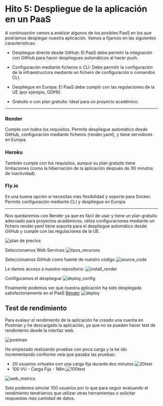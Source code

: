 # Hito 5: Despliegue de la aplicación en un PaaS
A continuación vamos a analizar algunos de los posibles PaaS en los que podríamos desplegar nuestra aplicación.
Vamos a fijarnos en las siguientes características:
  - Despliegue directo desde GitHub: El PaaS debe permitir la integración con GitHub para hacer despliegues automáticos al hacer push.

  - Configuración mediante ficheros o CLI: Debe permitir la configuración de la infraestructura mediante un fichero de configuración o comandos CLI.

  - Despliegue en Europa: El PaaS debe cumplir con las regulaciones de la UE (por ejemplo, GDPR).

  - Gratuito o con plan gratuito: Ideal para un proyecto académico.
---
### Render
Cumple con todos los requisitos. Permite despliegue automático desde GitHub, configuración mediante ficheros (render.yaml), y tiene servidores en Europa.

### Heroku
También cumple con los requisitos, aunque su plan gratuito tiene limitaciones (como la hibernación de la aplicación después de 30 minutos de inactividad).

### Fly.io
Es una buena opción si necesitas más flexibilidad y soporte para Docker. Permite configuración mediante CLI y despliegue en Europa

---
Nos quedaremos con Render ya que es fácil de usar y tiene un plan gratuito adecuado para proyectos académicos, utilza configuraciones mediante un fichero render.yaml tiene soporta para el despliegue automático desde GitHub y cumple con las regulaciones de la UE.

![plan de precios](images/plan_de_precios.png)

Seleccionamos Web Services
![tipos_recursos](images/tipos_recursos.png)

Seleccionamos GitHub como fuente de nuestro código
![source_code](images/source_code.png)

Le damos acceso a nuestro repositorio:
![install_render](images/install_render.png)

Configuramos el despliegue
![deploy_config](images/deploy_config.png)

Finalmente podemos ver que nuestra aplicación ha sido desplegada satisfactoriamente en el PaaS [Render](https://render.com/)
![deploy](images/deploy.png)



## Test de rendimiento
Para evalaur el rendimiento de la aplicación he creado una cuenta en Postman y he descargado la aplicación, ya que no se pueden hacer test de rendimiento desde la interfaz web.

![postman](images/postman.png)

He empezado realizando pruebas con poca carga y la he ido incrementando conforme veía que pasaba las pruebas:

- 20 usuarios virtuales con una carga fija durante dos minutos
![20test](images/20test.png)
- 100 VU - Carga Fija - 1Min
![100test](images/100test.png)

![web_metrics](images/web_metrics.png)

Solo podemos simular 100 usuarios por lo que para seguir evaluando el rendimiento tendríamos que utilizar otras herramientas o solicitar respuestas más cantidad de datos.